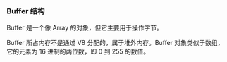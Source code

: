 ### Buffer 结构

Buffer 是一个像 Array 的对象，但它主要用于操作字节。

Buffer 所占内存不是通过 V8 分配的，属于堆外内存。Buffer 对象类似于数组，它的元素为 16 进制的两位数，即 0 到 255 的数值。
